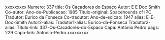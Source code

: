 xxxxxxxxx
Numero: 337
title: Os Caçadores do Espaço
Autor: E E Doc Smith
Co-autor: 
Ano-de-Publicacao: 1985
Titulo-original: Spacehounds of IPC
Tradutor: Eurico da Fonseca
Co-tradutor: 
Ano-de-edicao: 1947
alias: E-E-Doc-Smith
Autor2-alias: 
Tradutor1-alias: Eurico-da-Fonseca
Tradutor2-alias: 
Titulo-link: 337-Os-Cacadores-do-Espaco
Capa: António Pedro
pags: 229
Capa-link: Antonio-Pedro
xxxxxxxxx